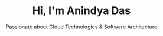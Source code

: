 <h1 align="center">Hi, I'm Anindya Das</h1>
  <p align="center">Passionate about Cloud Technologies & Software Architecture</p>
